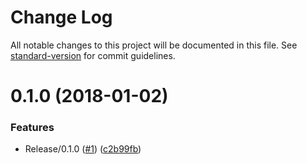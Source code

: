 # Change Log

All notable changes to this project will be documented in this file. See [standard-version](https://github.com/conventional-changelog/standard-version) for commit guidelines.

<a name="0.1.0"></a>
# 0.1.0 (2018-01-02)


### Features

* Release/0.1.0 ([#1](https://github.com/techcoop/form-google-sheets/issues/1)) ([c2b99fb](https://github.com/techcoop/form-google-sheets/commit/c2b99fb))
